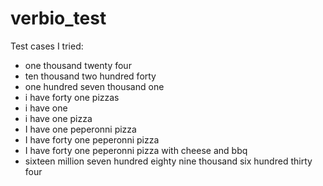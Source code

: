 # verbio_test
Test cases I tried: 

* one thousand twenty four
* ten thousand two hundred forty
* one hundred seven thousand one
* i have forty one pizzas
* i have one
* i have one pizza
* I have one peperonni pizza
* I have forty one peperonni pizza 
* I have forty one peperonni pizza with cheese and bbq
* sixteen million seven hundred eighty nine thousand six hundred thirty four

